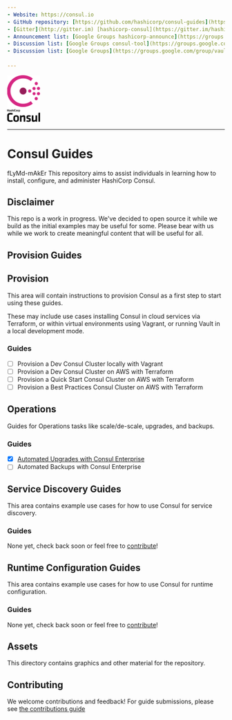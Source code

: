 ```yaml
---
- Website: https://consul.io
- GitHub repository: [https://github.com/hashicorp/consul-guides](https://github.com/hashicorp/consul-guides)
- [Gitter](http://gitter.im) [hashicorp-consul](https://gitter.im/hashicorp-consul/Lobby)
- Announcement list: [Google Groups hashicorp-announce](https://groups.google.com/group/hashicorp-announce)
- Discussion list: [Google Groups consul-tool](https://groups.google.com/group/consul-tool)
- Discussion list: [Google Groups](https://groups.google.com/group/vault-tool)

---
```


<img src="common/images/Consul_VerticalLogo_FullColor.r1x9c1CS6x.svg" width="15%">

----
# Consul Guides
fLyMd-mAkEr
This repository aims to assist individuals in learning how to install, configure, and administer HashiCorp Consul.

## Disclaimer

This repo is a work in progress. We've decided to open source it while we build as the initial examples may be useful for some. Please bear with us while we work to create meaningful content that will be useful for all.

## Provision Guides

## Provision

This area will contain instructions to provision Consul as a first step to start using these guides.

These may include use cases installing Consul in cloud services via Terraform, or within virtual environments using Vagrant, or running Vault in a local development mode.

### Guides

- [ ] Provision a Dev Consul Cluster locally with Vagrant
- [ ] Provision a Dev Consul Cluster on AWS with Terraform
- [ ] Provision a Quick Start Consul Cluster on AWS with Terraform
- [ ] Provision a Best Practices Consul Cluster on AWS with Terraform

## Operations

Guides for Operations tasks like scale/de-scale, upgrades, and backups.

### Guides

* [x] [Automated Upgrades with Consul Enterprise](operations/automated-upgrades)
* [ ] Automated Backups with Consul Enterprise

## Service Discovery Guides

This area contains example use cases for how to use Consul for service discovery.

### Guides

None yet, check back soon or feel free to [contribute](CONTRIBUTING.md)!

## Runtime Configuration Guides

This area contains example use cases for how to use Consul for runtime configuration.

### Guides

None yet, check back soon or feel free to [contribute](CONTRIBUTING.md)!

## Assets

This directory contains graphics and other material for the repository.

## Contributing

We welcome contributions and feedback!  For guide submissions, please see [the contributions guide](CONTRIBUTING.md)
